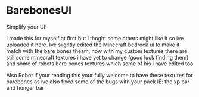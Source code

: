 # BarebonesUI
Simplify your UI!

I made this for myself at first but i thoght some others might like it so ive uploaded it here. Ive slightly edited the Minecraft bedrock ui to make it match with the bare bones theam, now with my custom textures there are still some minecraft textures i have yet to change (good luck finding them) and some of robots bare bones textures which some of his i have edited too

Also Robot if your reading this your fully welcome to have these textures for barebones as ive also fixed some of the bugs with your pack IE: the xp bar and hunger bar
